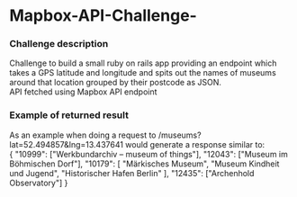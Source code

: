 # Mapbox-API-Challenge-
<h3>Challenge description</h3>
Challenge to build a small ruby on rails app providing an endpoint which takes a GPS latitude and longitude and spits out the names of museums around that location grouped by their postcode as JSON.

<br>
API fetched using Mapbox API endpoint

<h3>Example of returned result</h3>

As an example when doing a request to /museums?lat=52.494857&lng=13.437641 would
generate a response similar to:
<br>
{
"10999": ["Werkbundarchiv – museum of things"],
"12043": ["Museum im Böhmischen Dorf"],
"10179": [
"Märkisches Museum",
"Museum Kindheit und Jugend",
"Historischer Hafen Berlin"
],
"12435": ["Archenhold Observatory"]
}
